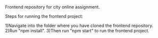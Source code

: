 Frontend repository for city online assignment.

Steps for running the frontend project:

1)Navigate into the folder where you have cloned the frontend repository.
2)Run "npm install".
3)Then run "npm start" to run the frontend project.
